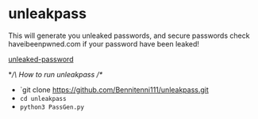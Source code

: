 # unleakpass
This will generate you unleaked passwords, and secure passwords check haveibeenpwned.com if your password have been leaked!

[unleaked-password](https://imgur.com/9hYz3u1.png)

**/\ How to run unleakpass /\**

- `git clone https://github.com/Bennitenni111/unleakpass.git
- `cd unleakpass`
- `python3 PassGen.py`
